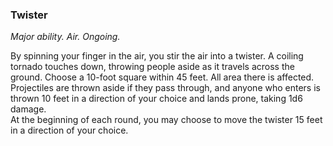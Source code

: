 ### Twister

_Major ability. Air. Ongoing._

By spinning your finger in the air, you stir the air into a twister. A coiling tornado touches down, throwing people aside as it travels across the ground. Choose a 10-foot square within 45 feet. All area there is affected.  
Projectiles are thrown aside if they pass through, and anyone who enters is thrown 10 feet in a direction of your choice and lands prone, taking 1d6 damage.  
At the beginning of each round, you may choose to move the twister 15 feet in a direction of your choice.
